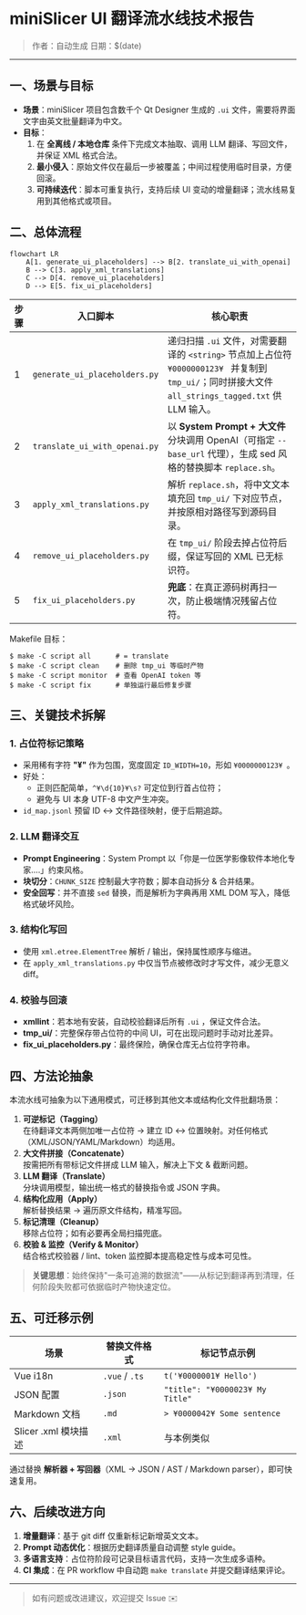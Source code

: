 # miniSlicer UI 翻译流水线技术报告

> 作者：自动生成
> 日期：$(date)

---

## 一、场景与目标

* **场景**：miniSlicer 项目包含数千个 Qt Designer 生成的 `.ui` 文件，需要将界面文字由英文批量翻译为中文。
* **目标**：
  1. 在 **全离线 / 本地仓库** 条件下完成文本抽取、调用 LLM 翻译、写回文件，并保证 XML 格式合法。  
  2. **最小侵入**：原始文件仅在最后一步被覆盖；中间过程使用临时目录，方便回滚。  
  3. **可持续迭代**：脚本可重复执行，支持后续 UI 变动的增量翻译；流水线易复用到其他格式或项目。

## 二、总体流程

```mermaid
flowchart LR
    A[1. generate_ui_placeholders] --> B[2. translate_ui_with_openai]
    B --> C[3. apply_xml_translations]
    C --> D[4. remove_ui_placeholders]
    D --> E[5. fix_ui_placeholders]
```

| 步骤 | 入口脚本 | 核心职责 |
|------|-----------|-----------|
| 1 | `generate_ui_placeholders.py` | 递归扫描 `.ui` 文件，对需要翻译的 `<string>` 节点加上占位符 `¥0000000123¥ ` 并复制到 `tmp_ui/`；同时拼接大文件 `all_strings_tagged.txt` 供 LLM 输入。 |
| 2 | `translate_ui_with_openai.py` | 以 **System Prompt + 大文件** 分块调用 OpenAI（可指定 `--base_url` 代理），生成 sed 风格的替换脚本 `replace.sh`。 |
| 3 | `apply_xml_translations.py` | 解析 `replace.sh`，将中文文本填充回 `tmp_ui/` 下对应节点，并按原相对路径写到源码目录。 |
| 4 | `remove_ui_placeholders.py` | 在 `tmp_ui/` 阶段去掉占位符后缀，保证写回的 XML 已无标识符。 |
| 5 | `fix_ui_placeholders.py` | **兜底**：在真正源码树再扫一次，防止极端情况残留占位符。 |

Makefile 目标：

```
$ make -C script all      # = translate
$ make -C script clean    # 删除 tmp_ui 等临时产物
$ make -C script monitor  # 查看 OpenAI token 等
$ make -C script fix      # 单独运行最后修复步骤
```

## 三、关键技术拆解

### 1. 占位符标记策略

* 采用稀有字符 **"¥"** 作为包围，宽度固定 `ID_WIDTH=10`，形如 `¥0000000123¥ `。  
* 好处：
  * 正则匹配简单，`^¥\d{10}¥\s?` 可定位到行首占位符；  
  * 避免与 UI 本身 UTF-8 中文产生冲突。  
* `id_map.jsonl` 预留 ID ↔ 文件路径映射，便于后期追踪。

### 2. LLM 翻译交互

* **Prompt Engineering**：System Prompt 以「你是一位医学影像软件本地化专家….」约束风格。
* **块切分**：`CHUNK_SIZE` 控制最大字符数；脚本自动拆分 & 合并结果。
* **安全回写**：并不直接 `sed` 替换，而是解析为字典再用 XML DOM 写入，降低格式破坏风险。

### 3. 结构化写回

* 使用 `xml.etree.ElementTree` 解析 / 输出，保持属性顺序与缩进。
* 在 `apply_xml_translations.py` 中仅当节点被修改时才写文件，减少无意义 diff。

### 4. 校验与回滚

* **xmllint**：若本地有安装，自动校验翻译后所有 `.ui` ，保证文件合法。
* **tmp_ui/**：完整保存带占位符的中间 UI，可在出现问题时手动对比差异。
* **fix_ui_placeholders.py**：最终保险，确保仓库无占位符字符串。

## 四、方法论抽象

本流水线可抽象为以下通用模式，可迁移到其他文本或结构化文件批翻场景：

1. **可逆标记（Tagging）**  
   在待翻译文本两侧加唯一占位符 → 建立 ID ↔ 位置映射。对任何格式（XML/JSON/YAML/Markdown）均适用。
2. **大文件拼接（Concatenate）**  
   按需把所有带标记文件拼成 LLM 输入，解决上下文 & 截断问题。
3. **LLM 翻译（Translate）**  
   分块调用模型，输出统一格式的替换指令或 JSON 字典。
4. **结构化应用（Apply）**  
   解析替换结果 → 遍历原文件结构，精准写回。
5. **标记清理（Cleanup）**  
   移除占位符；如有必要再全局扫描兜底。
6. **校验 & 监控（Verify & Monitor）**  
   结合格式校验器 / lint、token 监控脚本提高稳定性与成本可见性。

> **关键思想**：始终保持"一条可追溯的数据流"——从标记到翻译再到清理，任何阶段失败都可依据临时产物快速定位。

## 五、可迁移示例

| 场景 | 替换文件格式 | 标记节点示例 |
|------|--------------|-------------|
| Vue i18n | `.vue` / `.ts` | `t('¥0000001¥ Hello')` |
| JSON 配置 | `.json` | `"title": "¥0000023¥ My Title"` |
| Markdown 文档 | `.md` | `> ¥0000042¥ Some sentence` |
| Slicer .xml 模块描述 | `.xml` | 与本例类似 |

通过替换 **解析器 + 写回器**（XML → JSON / AST / Markdown parser），即可快速复用。

## 六、后续改进方向

1. **增量翻译**：基于 git diff 仅重新标记新增英文文本。
2. **Prompt 动态优化**：根据历史翻译质量自动调整 style guide。
3. **多语言支持**：占位符阶段可记录目标语言代码，支持一次生成多语种。
4. **CI 集成**：在 PR workflow 中自动跑 `make translate` 并提交翻译结果评论。

---

> 如有问题或改进建议，欢迎提交 Issue ✉️  